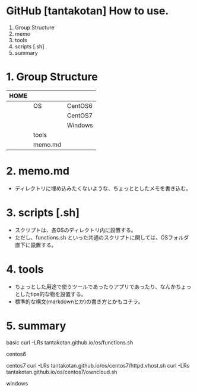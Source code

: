 # GitHub [tantakotan] How to use.

1. Group Structure
1. memo
1. tools
1. scripts [.sh]
1. summary


# 1. Group Structure

|HOME|||
|---|-------|-------|
|   |OS     |CentOS6|
|   |       |CentOS7|
|   |       |Windows|
|   |tools  ||
|   |memo.md||

# 2. memo.md

- ディレクトリに埋め込みたくないような、ちょっととしたメモを書き込む。

# 3. scripts [.sh]

- スクリプトは、各OSのディレクトリ内に設置する。
- ただし、functions.sh といった共通のスクリプトに関しては、OSフォルダ直下に設置する。

# 4. tools

- ちょっとした用途で使うツールであったりアプリであったり、なんかちょっとしたtips的な物を設置する。
- 標準的な構文(markdownとか)の書き方とかもコチラ。

# 5. summary 

basic
curl -LRs tantakotan.github.io/os/functions.sh

centos6

centos7
curl -LRs tantakotan.github.io/os/centos7/httpd.vhost.sh
curl -LRs tantakotan.github.io/os/centos7/owncloud.sh

windows
